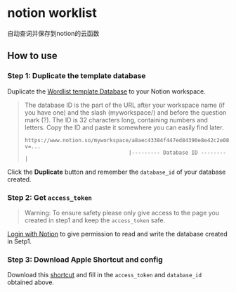 # notion worklist

自动查词并保存到notion的云函数

## How to use

### Step 1: Duplicate the template database

Duplicate the [Wordlist template Database](https://yrpang.notion.site/b3e8405329cd4db78ce0ebe45a67b9eb?v=03f2c168255b41379b7faf5525f02622) to your Notion workspace.

> The database ID is the part of the URL after your workspace name (if you have one) and the slash (myworkspace/) and before the question mark (?). The ID is 32 characters long, containing numbers and letters. Copy the ID and paste it somewhere you can easily find later.
>
>  ```
> https://www.notion.so/myworkspace/a8aec43384f447ed84390e8e42c2e089?v=...
>                                   |--------- Database ID --------|
> ```

Click the **Duplicate** button and remember the `database_id` of your database created.

### Step 2: Get `access_token`

> Warning: To ensure safety please only give access to the page you created in step1 and keep the `access_token` safe.

[Login with Notion](https://api.notion.com/v1/oauth/authorize?owner=user&client_id=2cb2df41-a063-4460-b2aa-5d3ed39b4f73&redirect_uri=https%3A%2F%2Fwordlist.lnception.cn%2Fcallback&response_type=code) to give permission to read and write the database created in Setp1.

### Step 3: Download Apple Shortcut and config

Download this [shortcut](https://www.icloud.com/shortcuts/4db62c1c6a694d3b984af91a8eedb4fe) and fill in the `access_token` and `database_id` obtained above.

